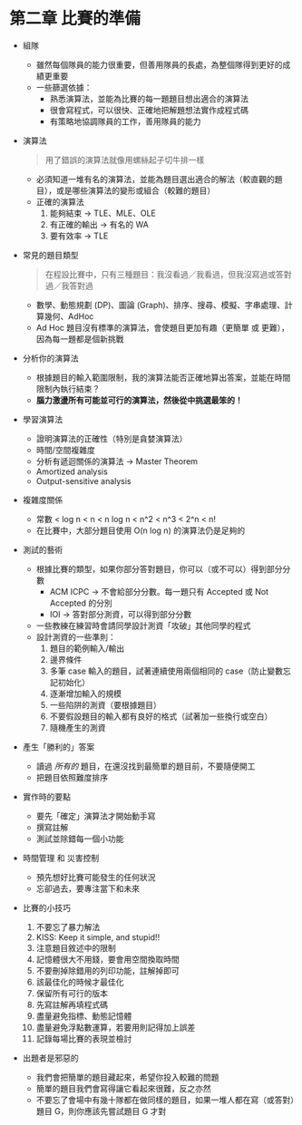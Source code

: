 # 第二章 比賽的準備

* 組隊
  * 雖然每個隊員的能力很重要，但善用隊員的長處，為整個隊得到更好的成績更重要
  * 一些篩選依據：
     * 熟悉演算法，並能為比賽的每一題題目想出適合的演算法
     * 很會寫程式，可以很快、正確地把解題想法實作成程式碼
     * 有策略地協調隊員的工作，善用隊員的能力

* 演算法
  > 用了錯誤的演算法就像用螺絲起子切牛排一樣
  * 必須知道一堆有名的演算法，並能為題目選出適合的解法（較直觀的題目），或是哪些演算法的變形或組合（較難的題目）
  * 正確的演算法
     1. 能夠結束 → TLE、MLE、OLE
     2. 有正確的輸出 → 有名的 WA
     3. 要有效率 → TLE

* 常見的題目類型
  > 在程設比賽中，只有三種題目：我沒看過／我看過，但我沒寫過或答對過／我答對過
  * 數學、動態規劃 (DP)、圖論 (Graph)、排序、搜尋、模擬、字串處理、計算幾何、AdHoc
  * Ad Hoc 題目沒有標準的演算法，會使題目更加有趣（更簡單 或 更難），因為每一題都是個新挑戰
  
* 分析你的演算法
  * 根據題目的輸入範圍限制，我的演算法能否正確地算出答案，並能在時間限制內執行結束？
  * **腦力激盪所有可能並可行的演算法，然後從中挑選最笨的！**
  
* 學習演算法
  * 證明演算法的正確性（特別是貪婪演算法）
  * 時間/空間複雜度
  * 分析有遞迴關係的演算法 → Master Theorem
  * Amortized analysis
  * Output-sensitive analysis
  
* 複雜度關係
  * 常數 < log n < n < n log n < n^2 < n^3 < 2^n < n!
  * 在比賽中，大部分題目使用 O(n log n) 的演算法仍是足夠的

* 測試的藝術
  * 根據比賽的類型，如果你部分答對題目，你可以（或不可以）得到部分分數
     * ACM ICPC → 不會給部分分數。每一題只有 Accepted 或 Not Accepted 的分別
     * IOI → 答對部分測資，可以得到部分分數
  * 一些教練在練習時會請同學設計測資「攻破」其他同學的程式
  * 設計測資的一些準則：
     1. 題目的範例輸入/輸出
     2. 邊界條件
     3. 多筆 case 輸入的題目，試著連續使用兩個相同的 case（防止變數忘記初始化）
     4. 逐漸增加輸入的規模
     5. 一些陷阱的測資（要根據題目）
     6. 不要假設題目的輸入都有良好的格式（試著加一些換行或空白）
     7. 隨機產生的測資

* 產生「勝利的」答案
  * 讀過 *所有的* 題目，在還沒找到最簡單的題目前，不要隨便開工
  * 把題目依照難度排序

* 實作時的要點
  * 要先「確定」演算法才開始動手寫
  * 撰寫註解
  * 測試並除錯每一個小功能

* 時間管理 和 災害控制
  * 預先想好比賽可能發生的任何狀況
  * 忘卻過去，要專注當下和未來

* 比賽的小技巧
  1. 不要忘了暴力解法
  2. KISS: Keep it simple, and stupid!!
  3. 注意題目敘述中的限制
  4. 記憶體很大不用錢，要會用空間換取時間
  5. 不要刪掉除錯用的列印功能，註解掉即可
  6. 該最佳化的時候才最佳化
  7. 保留所有可行的版本
  8. 先寫註解再填程式碼
  9. 盡量避免指標、動態記憶體
  10. 盡量避免浮點數運算，若要用則記得加上誤差
  11. 記錄每場比賽的表現並檢討

* 出題者是邪惡的
  * 我們會把簡單的題目藏起來，希望你投入較難的問題
  * 簡單的題目我們會寫得讓它看起來很難，反之亦然
  * 不要忘了會場中有幾十隊都在做同樣的題目，如果一堆人都在寫（或答對）題目 G，則你應該先嘗試題目 G 才對

